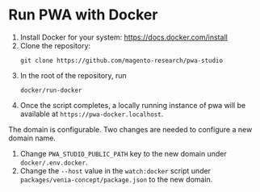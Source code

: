 # Run PWA with Docker

1. Install Docker for your system: https://docs.docker.com/install
2. Clone the repository:
    ```
    git clone https://github.com/magento-research/pwa-studio
    ```
3. In the root of the repository, run 
    ```
    docker/run-docker
    ```
4. Once the script completes, a locally running instance of pwa will be available at `https://pwa-docker.localhost`.

The domain is configurable. Two changes are needed to configure a new domain name.

1. Change `PWA_STUDIO_PUBLIC_PATH` key to the new domain under `docker/.env.docker`.
2. Change the `--host` value in the `watch:docker` script under `packages/venia-concept/package.json` to the new domain.
